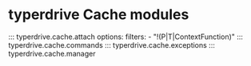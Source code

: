 # typerdrive Cache modules

::: typerdrive.cache.attach
    options:
      filters:
      - "!(P|T|ContextFunction)"
::: typerdrive.cache.commands
::: typerdrive.cache.exceptions
::: typerdrive.cache.manager
